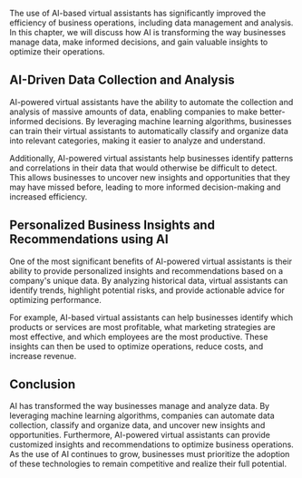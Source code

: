 
The use of AI-based virtual assistants has significantly improved the efficiency of business operations, including data management and analysis. In this chapter, we will discuss how AI is transforming the way businesses manage data, make informed decisions, and gain valuable insights to optimize their operations.

AI-Driven Data Collection and Analysis
--------------------------------------

AI-powered virtual assistants have the ability to automate the collection and analysis of massive amounts of data, enabling companies to make better-informed decisions. By leveraging machine learning algorithms, businesses can train their virtual assistants to automatically classify and organize data into relevant categories, making it easier to analyze and understand.

Additionally, AI-powered virtual assistants help businesses identify patterns and correlations in their data that would otherwise be difficult to detect. This allows businesses to uncover new insights and opportunities that they may have missed before, leading to more informed decision-making and increased efficiency.

Personalized Business Insights and Recommendations using AI
-----------------------------------------------------------

One of the most significant benefits of AI-powered virtual assistants is their ability to provide personalized insights and recommendations based on a company's unique data. By analyzing historical data, virtual assistants can identify trends, highlight potential risks, and provide actionable advice for optimizing performance.

For example, AI-based virtual assistants can help businesses identify which products or services are most profitable, what marketing strategies are most effective, and which employees are the most productive. These insights can then be used to optimize operations, reduce costs, and increase revenue.

Conclusion
----------

AI has transformed the way businesses manage and analyze data. By leveraging machine learning algorithms, companies can automate data collection, classify and organize data, and uncover new insights and opportunities. Furthermore, AI-powered virtual assistants can provide customized insights and recommendations to optimize business operations. As the use of AI continues to grow, businesses must prioritize the adoption of these technologies to remain competitive and realize their full potential.
